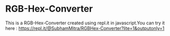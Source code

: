 # RGB-Hex-Converter
This is a RGB-Hex-Converter created using repl.it in javascript.You can try it here : https://repl.it/@SubhamMitra/RGBHex-Converter?lite=1&outputonly=1

